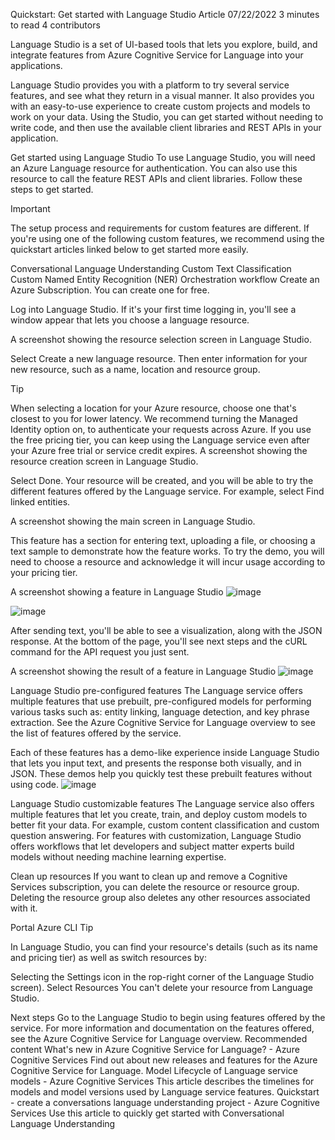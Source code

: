 Quickstart: Get started with Language Studio
Article
07/22/2022
3 minutes to read
4 contributors


Language Studio is a set of UI-based tools that lets you explore, build, and integrate features from Azure Cognitive Service for Language into your applications.

Language Studio provides you with a platform to try several service features, and see what they return in a visual manner. It also provides you with an easy-to-use experience to create custom projects and models to work on your data. Using the Studio, you can get started without needing to write code, and then use the available client libraries and REST APIs in your application.

Get started using Language Studio
To use Language Studio, you will need an Azure Language resource for authentication. You can also use this resource to call the feature REST APIs and client libraries. Follow these steps to get started.

 Important

The setup process and requirements for custom features are different. If you're using one of the following custom features, we recommend using the quickstart articles linked below to get started more easily.

Conversational Language Understanding
Custom Text Classification
Custom Named Entity Recognition (NER)
Orchestration workflow
Create an Azure Subscription. You can create one for free.

Log into Language Studio. If it's your first time logging in, you'll see a window appear that lets you choose a language resource.

A screenshot showing the resource selection screen in Language Studio.

Select Create a new language resource. Then enter information for your new resource, such as a name, location and resource group.

 Tip

When selecting a location for your Azure resource, choose one that's closest to you for lower latency.
We recommend turning the Managed Identity option on, to authenticate your requests across Azure.
If you use the free pricing tier, you can keep using the Language service even after your Azure free trial or service credit expires.
A screenshot showing the resource creation screen in Language Studio.

Select Done. Your resource will be created, and you will be able to try the different features offered by the Language service. For example, select Find linked entities.

A screenshot showing the main screen in Language Studio.

This feature has a section for entering text, uploading a file, or choosing a text sample to demonstrate how the feature works. To try the demo, you will need to choose a resource and acknowledge it will incur usage according to your pricing tier.

A screenshot showing a feature in Language Studio
![image](https://user-images.githubusercontent.com/112709511/195115312-45bbf13e-e3f4-4f58-a65c-8deee6568cae.png)

![image](https://user-images.githubusercontent.com/112709511/195115240-734607c4-2a0b-4b70-b115-0dc53b2bc98a.png)


After sending text, you'll be able to see a visualization, along with the JSON response. At the bottom of the page, you'll see next steps and the cURL command for the API request you just sent.

A screenshot showing the result of a feature in Language Studio
![image](https://user-images.githubusercontent.com/112709511/195115183-2691caf4-f526-482d-a4b3-a172e2fad1d2.png)


Language Studio pre-configured features
The Language service offers multiple features that use prebuilt, pre-configured models for performing various tasks such as: entity linking, language detection, and key phrase extraction. See the Azure Cognitive Service for Language overview to see the list of features offered by the service.

Each of these features has a demo-like experience inside Language Studio that lets you input text, and presents the response both visually, and in JSON. These demos help you quickly test these prebuilt features without using code.
![image](https://user-images.githubusercontent.com/112709511/195115382-fae58edb-c364-41b1-9404-1114e393bd3b.png)


Language Studio customizable features
The Language service also offers multiple features that let you create, train, and deploy custom models to better fit your data. For example, custom content classification and custom question answering. For features with customization, Language Studio offers workflows that let developers and subject matter experts build models without needing machine learning expertise.

Clean up resources
If you want to clean up and remove a Cognitive Services subscription, you can delete the resource or resource group. Deleting the resource group also deletes any other resources associated with it.

Portal
Azure CLI
 Tip

In Language Studio, you can find your resource's details (such as its name and pricing tier) as well as switch resources by:

Selecting the Settings icon in the rop-right corner of the Language Studio screen).
Select Resources
You can't delete your resource from Language Studio.

Next steps
Go to the Language Studio to begin using features offered by the service.
For more information and documentation on the features offered, see the Azure Cognitive Service for Language overview.
Recommended content
What's new in Azure Cognitive Service for Language? - Azure Cognitive Services
Find out about new releases and features for the Azure Cognitive Service for Language.
Model Lifecycle of Language service models - Azure Cognitive Services
This article describes the timelines for models and model versions used by Language service features.
Quickstart - create a conversations language understanding project - Azure Cognitive Services
Use this article to quickly get started with Conversational Language Understanding
